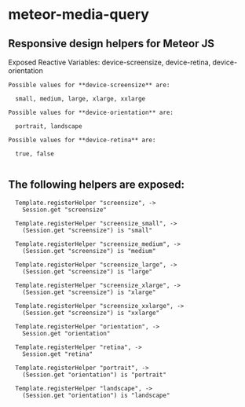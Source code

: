 meteor-media-query
==================

Responsive design helpers for Meteor JS
---------------------------------------

Exposed Reactive Variables: device-screensize, device-retina, device-orientation

```
Possible values for **device-screensize** are:

  small, medium, large, xlarge, xxlarge

Possible values for **device-orientation** are:

  portrait, landscape
  
Possible values for **device-retina** are:

  true, false
  
```

The following helpers are exposed:
----------------------------------

```
  Template.registerHelper "screensize", ->
    Session.get "screensize"
    
  Template.registerHelper "screensize_small", ->
    (Session.get "screensize") is "small"
    
  Template.registerHelper "screensize_medium", ->
    (Session.get "screensize") is "medium"
    
  Template.registerHelper "screensize_large", ->
    (Session.get "screensize") is "large"
    
  Template.registerHelper "screensize_xlarge", ->
    (Session.get "screensize") is "xlarge"
    
  Template.registerHelper "screensize_xxlarge", ->
    (Session.get "screensize") is "xxlarge"
        
  Template.registerHelper "orientation", ->
    Session.get "orientation"
    
  Template.registerHelper "retina", ->
    Session.get "retina"
    
  Template.registerHelper "portrait", ->
    (Session.get "orientation") is "portrait"   
  
  Template.registerHelper "landscape", ->
    (Session.get "orientation") is "landscape"     
```

